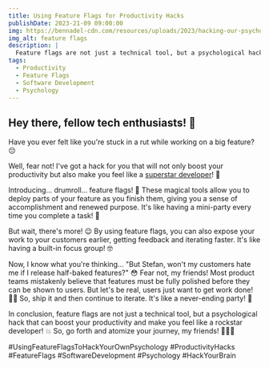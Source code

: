 ```yaml
---
title: Using Feature Flags for Productivity Hacks
publishDate: 2023-21-09 09:00:00
img: https://bennadel-cdn.com/resources/uploads/2023/hacking-our-psychology-with-feature-flags@2x.png
img_alt: feature flags
description: |
  Feature flags are not just a technical tool, but a psychological hack that can boost your productivity and make you feel like a rockstar developer! 💥 So, go forth and atomize your journey, my friends! 💪🏽🚀
tags:
  - Productivity
  - Feature Flags
  - Software Development
  - Psychology
---
```


## Hey there, fellow tech enthusiasts! 👋 

Have you ever felt like you're stuck in a rut while working on a big feature? 😔 

Well, fear not! I've got a hack for you that will not only boost your productivity but also make you feel like a [superstar developer](https://lzomedia.com)! 💪

Introducing... drumroll... feature flags! 🎉 These magical tools allow you to deploy parts of your feature as you finish them, giving you a sense of accomplishment and renewed purpose. It's like having a mini-party every time you complete a task! 🎉

But wait, there's more! 😉 By using feature flags, you can also expose your work to your customers earlier, getting feedback and iterating faster. It's like having a built-in focus group! 🤓

Now, I know what you're thinking... "But Stefan, won't my customers hate me if I release half-baked features?" 😳 Fear not, my friends! Most product teams mistakenly believe that features must be fully polished before they can be shown to users. But let's be real, users just want to get work done! 🙅‍♂️ So, ship it and then continue to iterate. It's like a never-ending party! 🎉

In conclusion, feature flags are not just a technical tool, but a psychological hack that can boost your productivity and make you feel like a rockstar developer! 💥 So, go forth and atomize your journey, my friends! 💪🏽🚀

#UsingFeatureFlagsToHackYourOwnPsychology 
#ProductivityHacks 
#FeatureFlags 
#SoftwareDevelopment 
#Psychology 
#HackYourBrain

